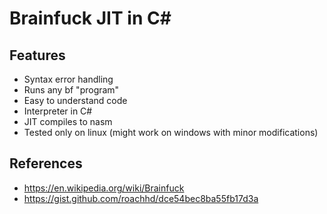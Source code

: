 # Brainfuck JIT in C#

## Features
- Syntax error handling
- Runs any bf "program"
- Easy to understand code
- Interpreter in C#
- JIT compiles to nasm
- Tested only on linux (might work on windows with minor modifications)

## References
- https://en.wikipedia.org/wiki/Brainfuck
- https://gist.github.com/roachhd/dce54bec8ba55fb17d3a
